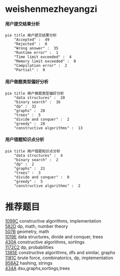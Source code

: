 # weishenmezheyangzi

<!-- tabs:start -->



#### **用户提交结果分析**

```mermaid
pie title 用户提交结果分析
    "Accepted" :  49
    "Rejected" :  0
    "Wrong answer" :  35
    "Runtime error" :  1
    "Time limit exceeded" :  4
    "Memory limit exceeded" :  0
    "Compilation error" :  2
    "Partial" :  0
```

#### **用户做题类型偏好分析**

```mermaid
pie title 用户做题类型偏好分析
    "data structures" :  20
    "binary search" :  16
    "dp" :  32
    "graphs" :  28
    "trees" :  5
    "divide and conquer" :  2
    "greedy" :  28
    "constructive algorithms" :  13
```
#### **用户错题知识点分析**

```mermaid
pie title 用户错题知识点分析
    "data structures" :  4
    "binary search" :  2
    "dp" :  2
    "graphs" :  21
    "trees" :  3
    "divide and conquer" :  0
    "greedy" :  5
    "constructive algorithms" :  2
```



<!-- tabs:end -->
# 推荐题目
[1099C](https://codeforces.com/contest/1099/problem/C)		constructive algorithms,
                        implementation		  
[582D](https://codeforces.com/contest/582/problem/D)		dp,
                        math,
                        number theory		  
[507B](https://codeforces.com/contest/507/problem/B)		geometry,
                        math		  
[1019E](https://codeforces.com/contest/1019/problem/E)		data structures,
                        divide and conquer,
                        trees		  
[430A](https://codeforces.com/contest/430/problem/A)		constructive algorithms,
                        sortings		  
[1172C2](https://codeforces.com/contest/1172C/problem/2)		dp,
                        probabilities		  
[1385E](https://codeforces.com/contest/1385/problem/E)		constructive algorithms,
                        dfs and similar,
                        graphs		  
[1181C](https://codeforces.com/contest/1181/problem/C)		brute force,
                        combinatorics,
                        dp,
                        implementation		  
[958A2](https://codeforces.com/contest/958A/problem/2)		hashing,
                        strings		  
[434A](https://codeforces.com/contest/434/problem/A)		dsu,graphs,sortings,trees		  
